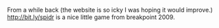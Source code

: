 From a while back (the website is so icky I was hoping it would improve.) http://bit.ly/spidr is a nice little game from breakpoint 2009.